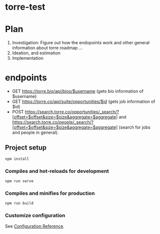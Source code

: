 # torre-test

# Plan
1. Investigation: Figure out how the endopoints work and other general information about torre roadmap ...
2. Ideation, and estimation
3. Implementation


# endpoints
- GET https://torre.bio/api/bios/$username (gets bio information of $username)
- GET https://torre.co/api/suite/opportunities/$id (gets job information of $id)
- POST https://search.torre.co/opportunities/_search/?[offset=$offset&size=$size&aggregate=$aggregate] and https://search.torre.co/people/_search/?[offset=$offset&size=$size&aggregate=$aggregate] (search for jobs and people in general).


## Project setup
```
npm install
```

### Compiles and hot-reloads for development
```
npm run serve
```

### Compiles and minifies for production
```
npm run build
```

### Customize configuration
See [Configuration Reference](https://cli.vuejs.org/config/).
